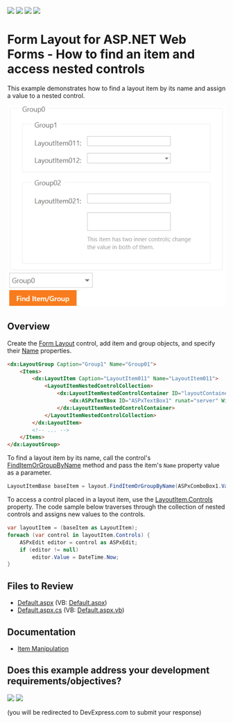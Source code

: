 <!-- default badges list -->
![](https://img.shields.io/endpoint?url=https://codecentral.devexpress.com/api/v1/VersionRange/128554605/14.1.3%2B)
[![](https://img.shields.io/badge/Open_in_DevExpress_Support_Center-FF7200?style=flat-square&logo=DevExpress&logoColor=white)](https://supportcenter.devexpress.com/ticket/details/E4579)
[![](https://img.shields.io/badge/📖_How_to_use_DevExpress_Examples-e9f6fc?style=flat-square)](https://docs.devexpress.com/GeneralInformation/403183)
[![](https://img.shields.io/badge/💬_Leave_Feedback-feecdd?style=flat-square)](#does-this-example-address-your-development-requirementsobjectives)
<!-- default badges end -->
# Form Layout for ASP.NET Web Forms - How to find an item and access nested controls

This example demonstrates how to find a layout item by its name and assign a value to a nested control.

![FormLayout Items](findItem.png)

## Overview

Create the [Form Layout](https://docs.devexpress.com/AspNet/DevExpress.Web.ASPxFormLayout) control, add item and group objects, and specify their [Name](https://docs.devexpress.com/AspNet/DevExpress.Web.LayoutItemBase.Name) properties.

```aspx
<dx:LayoutGroup Caption="Group1" Name="Group01">
    <Items>
        <dx:LayoutItem Caption="LayoutItem011" Name="LayoutItem011">
            <LayoutItemNestedControlCollection>
                <dx:LayoutItemNestedControlContainer ID="layoutContainer1" runat="server">
                    <dx:ASPxTextBox ID="ASPxTextBox1" runat="server" Width="170px" />
                </dx:LayoutItemNestedControlContainer>
            </LayoutItemNestedControlCollection>
        </dx:LayoutItem>
        <!-- ... -->
    </Items>
</dx:LayoutGroup>
```

To find a layout item by its name, call the control's [FindItemOrGroupByName](https://docs.devexpress.com/AspNet/DevExpress.Web.ASPxFormLayout.FindItemOrGroupByName(System.String)) method and pass the item's `Name` property value as a parameter.

```csharp
LayoutItemBase baseItem = layout.FindItemOrGroupByName(ASPxComboBox1.Value.ToString()) as LayoutItemBase;
```

To access a control placed in a layout item, use the [LayoutItem.Controls](https://docs.devexpress.com/AspNet/DevExpress.Web.LayoutItem.Controls) property. The code sample below traverses through the collection of nested controls and assigns new values to the controls.

```csharp
var layoutItem = (baseItem as LayoutItem);
foreach (var control in layoutItem.Controls) {
    ASPxEdit editor = control as ASPxEdit;
    if (editor != null)
        editor.Value = DateTime.Now;
}
```

## Files to Review

* [Default.aspx](./CS/Default.aspx) (VB: [Default.aspx](./VB/Default.aspx))
* [Default.aspx.cs](./CS/Default.aspx.cs) (VB: [Default.aspx.vb](./VB/Default.aspx.vb))

## Documentation

* [Item Manipulation](https://docs.devexpress.com/AspNet/14573/components/site-navigation-and-layout/form-layout/concepts/item-manipulation)
<!-- feedback -->
## Does this example address your development requirements/objectives?

[<img src="https://www.devexpress.com/support/examples/i/yes-button.svg"/>](https://www.devexpress.com/support/examples/survey.xml?utm_source=github&utm_campaign=asp-net-web-forms-form-layout-find-item-and-access-controls&~~~was_helpful=yes) [<img src="https://www.devexpress.com/support/examples/i/no-button.svg"/>](https://www.devexpress.com/support/examples/survey.xml?utm_source=github&utm_campaign=asp-net-web-forms-form-layout-find-item-and-access-controls&~~~was_helpful=no)

(you will be redirected to DevExpress.com to submit your response)
<!-- feedback end -->
